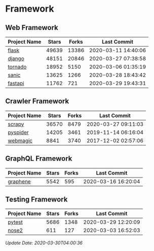 # Framework

## Web Framework

| Project Name | Stars | Forks | Last Commit |
| ------------ | ----- | ----- | ----------- |
| [flask](https://github.com/pallets/flask) | 49639 | 13386 | 2020-03-11 14:40:06 |
| [django](https://github.com/django/django) | 48151 | 20846 | 2020-03-27 07:38:58 |
| [tornado](https://github.com/tornadoweb/tornado) | 18952 | 5150 | 2020-03-06 01:35:19 |
| [sanic](https://github.com/huge-success/sanic) | 13625 | 1266 | 2020-03-28 18:43:42 |
| [fastapi](https://github.com/tiangolo/fastapi) | 11762 | 721 | 2020-03-29 19:43:31 |

## Crawler Framework

| Project Name | Stars | Forks | Last Commit |
| ------------ | ----- | ----- | ----------- |
| [scrapy](https://github.com/scrapy/scrapy) | 36570 | 8479 | 2020-03-27 09:11:03 |
| [pyspider](https://github.com/binux/pyspider) | 14205 | 3461 | 2019-11-14 06:16:04 |
| [webmagic](https://github.com/code4craft/webmagic) | 8841 | 3740 | 2017-12-02 02:57:06 |

## GraphQL Framework

| Project Name | Stars | Forks | Last Commit |
| ------------ | ----- | ----- | ----------- |
| [graphene](https://github.com/graphql-python/graphene) | 5542 | 595 | 2020-03-16 16:20:04 |

## Testing Framework

| Project Name | Stars | Forks | Last Commit |
| ------------ | ----- | ----- | ----------- |
| [pytest](https://github.com/pytest-dev/pytest) | 5686 | 1348 | 2020-03-29 12:20:09 |
| [nose2](https://github.com/nose-devs/nose2) | 611 | 127 | 2020-03-03 16:52:03 |

*Update Date: 2020-03-30T04:00:36*
